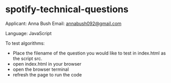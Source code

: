 # spotify-technical-questions

Applicant: Anna Bush
Email: annabush092@gmail.com

Language: JavaScript

To test algorithms:
- Place the filename of the question you would like to test in index.html as the script src.
- open index.html in your browser
- open the browser terminal
- refresh the page to run the code

